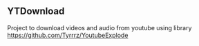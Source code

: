 ## YTDownload
 Project to download videos and audio from youtube using library https://github.com/Tyrrrz/YoutubeExplode
